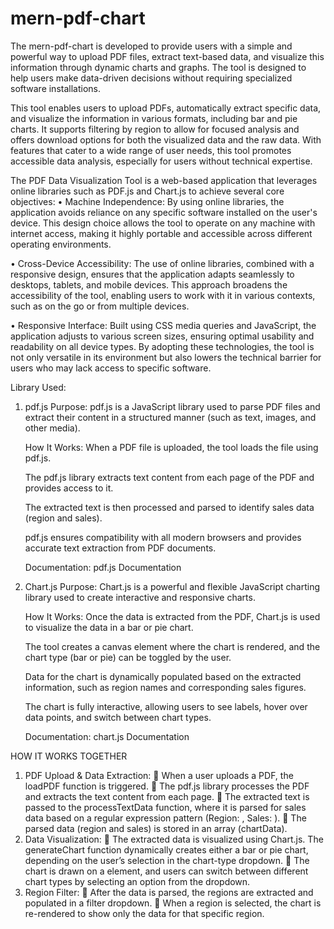 # mern-pdf-chart
The mern-pdf-chart is developed to provide users with a simple and powerful way to upload PDF files, extract text-based data, and visualize this information through dynamic charts and graphs. The tool is designed to help users make data-driven decisions without requiring specialized software installations.

This tool enables users to upload PDFs, automatically extract specific data, and visualize the information in various formats, including bar and pie charts. It supports filtering by region to allow for focused analysis and offers download options for both the visualized data and the raw data. With features that cater to a wide range of user needs, this tool promotes accessible data analysis, especially for users without technical expertise.

The PDF Data Visualization Tool is a web-based application that leverages online libraries such as PDF.js and Chart.js to achieve several core objectives:
•	Machine Independence: By using online libraries, the application avoids reliance on any specific software installed on the user's device. This design choice allows the tool to operate on any machine with internet access, making it highly portable and accessible across different operating environments.

•	Cross-Device Accessibility: The use of online libraries, combined with a responsive design, ensures that the application adapts seamlessly to desktops, tablets, and mobile devices. This approach broadens the accessibility of the tool, enabling users to work with it in various contexts, such as on the go or from multiple devices.

•	Responsive Interface: Built using CSS media queries and JavaScript, the application adjusts to various screen sizes, ensuring optimal usability and readability on all device types.
By adopting these technologies, the tool is not only versatile in its environment but also lowers the technical barrier for users who may lack access to specific software.

Library Used:
1. pdf.js
 	Purpose: pdf.js is a JavaScript library used to parse PDF files and extract their content in a structured manner (such as text, images, and other media).

 	How It Works:
   When a PDF file is uploaded, the tool loads the file using pdf.js.

   The pdf.js library extracts text content from each page of the PDF and provides access to it.

   The extracted text is then processed and parsed to identify sales data (region and sales).

   pdf.js ensures compatibility with all modern browsers and provides accurate text extraction from PDF documents.

 	Documentation: pdf.js Documentation
3. Chart.js
 	Purpose: Chart.js is a powerful and flexible JavaScript charting library used to create interactive and responsive charts.

 	How It Works:
   Once the data is extracted from the PDF, Chart.js is used to visualize the data in a bar or pie chart.

   The tool creates a canvas element where the chart is rendered, and the chart type (bar or pie) can be toggled by the user.

   Data for the chart is dynamically populated based on the extracted information, such as region names and corresponding sales figures.

   The chart is fully interactive, allowing users to see labels, hover over data points, and switch between chart types.

 	Documentation: chart.js Documentation

HOW IT WORKS TOGETHER
1.	PDF Upload & Data Extraction:
	When a user uploads a PDF, the loadPDF function is triggered.
	The pdf.js library processes the PDF and extracts the text content from each page.
	The extracted text is passed to the processTextData function, where it is parsed for sales data based on a regular expression pattern (Region: <region>, Sales: <sales>).
	The parsed data (region and sales) is stored in an array (chartData).
2.	Data Visualization:
	The extracted data is visualized using Chart.js. The generateChart function dynamically creates either a bar or pie chart, depending on the user’s selection in the chart-type dropdown.
	The chart is drawn on a <canvas> element, and users can switch between different chart types by selecting an option from the dropdown.
3.	Region Filter:
	After the data is parsed, the regions are extracted and populated in a filter dropdown.
	When a region is selected, the chart is re-rendered to show only the data for that specific region.
